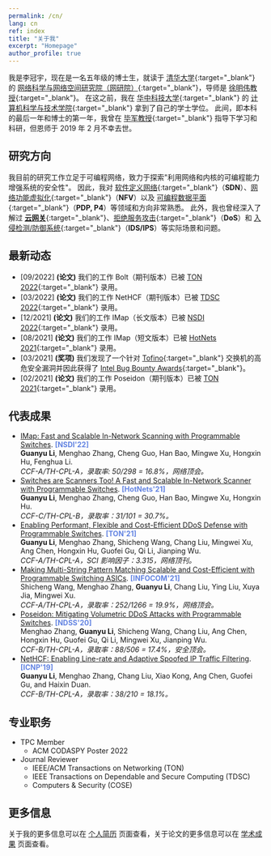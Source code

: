 ```yaml
---
permalink: /cn/
lang: cn
ref: index
title: "关于我"
excerpt: "Homepage"
author_profile: true
---
```


我是李冠宇，现在是一名五年级的博士生，就读于 [清华大学](https://www.tsinghua.edu.cn){:target="\_blank"} 的 [网络科学与网络空间研究院（网研院）](http://www.insc.tsinghua.edu.cn){:target="\_blank"}，导师是 [徐明伟教授](http://routing.netlab.edu.cn/tiki-index.php?page=Mingwei+Xu){:target="\_blank"}。
在这之前，我在 [华中科技大学](http://www.hust.edu.cn){:target="\_blank"} 的 [计算机科学与技术学院](http://cs.hust.edu.cn){:target="\_blank"} 拿到了自己的学士学位。
此间，即本科的最后一年和博士的第一年，我曾在 [毕军教授](http://netarchlab.tsinghua.edu.cn/~junbi/){:target="\_blank"} 指导下学习和科研，但恩师于 2019 年 2 月不幸去世。 

研究方向
------
我目前的研究工作立足于可编程网络，致力于探索"利用网络和内核的可编程能力增强系统的安全性"。
因此，我对 [软件定义网络](https://en.wikipedia.org/wiki/Software-defined_networking){:target="\_blank"}（**SDN**）、[网络功能虚拟化](https://en.wikipedia.org/wiki/Network_function_virtualization){:target="\_blank"}（**NFV**）以及 [可编程数据平面](https://searchnetworking.techtarget.com/answer/What-is-a-programmable-data-plane-and-where-does-P4-fit-in){:target="\_blank"}（**PDP, P4**）等领域和方向非常熟悉。
此外，我也曾经深入了解过 [**云网关**](https://www.telco.com/blog/what-is-cloud-gateway/){:target="\_blank"}、[拒绝服务攻击](https://en.wikipedia.org/wiki/Denial-of-service_attack){:target="\_blank"}（**DoS**）和 [入侵检测/防御系统](https://en.wikipedia.org/wiki/Intrusion_detection_system){:target="\_blank"}（**IDS/IPS**）等实际场景和问题。

最新动态
------
* [09/2022] **(论文)** 我们的工作 Bolt（期刊版本）已被 [TON 2022](https://ieeexplore.ieee.org/document/9875219){:target="\_blank"} 录用。
* [03/2022] **(论文)** 我们的工作 NetHCF（期刊版本）已被 [TDSC 2022](https://ieeexplore.ieee.org/document/9740002){:target="\_blank"} 录用。
* [12/2021] **(论文)** 我们的工作 IMap（长文版本）已被 [NSDI 2022](https://www.usenix.org/conference/nsdi22){:target="\_blank"} 录用。
* [08/2021] **(论文)** 我们的工作 IMap（短文版本）已被 [HotNets 2021](https://conferences.sigcomm.org/hotnets/2021){:target="\_blank"} 录用。
* [03/2021] **(奖项)** 我们发现了一个针对 [Tofino](https://www.intel.com/content/www/us/en/products/network-io/programmable-ethernet-switch.html){:target="\_blank"} 交换机的高危安全漏洞并因此获得了 [Intel Bug Bounty Awards](https://www.intel.com/content/www/us/en/security-center/bug-bounty-program.html){:target="\_blank"}。
* [02/2021] **(论文)** 我们的工作 Poseidon（期刊版本）已被 [TON 2021](https://ieeexplore.ieee.org/abstract/document/9387461){:target="\_blank"} 录用。

代表成果
------
* [IMap: Fast and Scalable In-Network Scanning with Programmable Switches](/publications/2022-04-NSDI-IMap). **<font color="#6384E2">[NSDI'22]</font>**  
**Guanyu Li**, Menghao Zhang, Cheng Guo, Han Bao, Mingwe Xu, Hongxin Hu, Fenghua Li.  
*CCF-A/TH-CPL-A，录取率: 50/298 = 16.8%，网络顶会。*
* [Switches are Scanners Too! A Fast and Scalable In-Network Scanner with Programmable Switches](/publications/2021-11-HotNets-IMap). **<font color="#6384E2">[HotNets'21]</font>**  
**Guanyu Li**, Menghao Zhang, Cheng Guo, Han Bao, Mingwe Xu, Hongxin Hu.  
*CCF-C/TH-CPL-B，录取率：31/101 = 30.7%。*
* [Enabling Performant, Flexible and Cost-Efficient DDoS Defense with Programmable Switches](/publications/2021-06-TON-Poseidon). **<font color="#6384E2">[TON'21]</font>**  
**Guanyu Li**, Menghao Zhang, Shicheng Wang, Chang Liu, Mingwei Xu, Ang Chen, Hongxin Hu, Guofei Gu, Qi Li, Jianping Wu.  
*CCF-A/TH-CPL-A，SCI 影响因子：3.315，网络顶刊。*
* [Making Multi-String Pattern Matching Scalable and Cost-Efficient with Programmable Switching ASICs](/publications/2021-05-INFOCOM-Bolt). **<font color="#6384E2">[INFOCOM'21]</font>**  
Shicheng Wang, Menghao Zhang, **Guanyu Li**, Chang Liu, Ying Liu, Xuya Jia, Mingwei Xu.  
*CCF-A/TH-CPL-A，录取率：252/1266 = 19.9%，网络顶会。*
* [Poseidon: Mitigating Volumetric DDoS Attacks with Programmable Switches](/publications/2020-02-NDSS-Poseidon). **<font color="#6384E2">[NDSS'20]</font>**  
Menghao Zhang, **Guanyu Li**, Shicheng Wang, Chang Liu, Ang Chen, Hongxin Hu, Guofei Gu, Qi Li, Mingwei Xu, Jianping Wu.  
*CCF-B/TH-CPL-A，录取率：88/506 = 17.4%，安全顶会。*
* [NetHCF: Enabling Line-rate and Adaptive Spoofed IP Traffic Filtering](/publications/2019-10-ICNP-NetHCF). **<font color="#6384E2">[ICNP'19]</font>**  
**Guanyu Li**, Menghao Zhang, Chang Liu, Xiao Kong, Ang Chen, Guofei Gu, and Haixin Duan.  
*CCF-B/TH-CPL-A，录取率：38/210 = 18.1%。*

专业职务
------
* TPC Member
  * ACM CODASPY Poster 2022
* Journal Reviewer
  * IEEE/ACM Transactions on Networking (TON)
  * IEEE Transactions on Dependable and Secure Computing (TDSC)
  * Computers & Security (COSE)

更多信息
------
关于我的更多信息可以在 [个人简历](/cv) 页面查看，关于论文的更多信息可以在 [学术成果](/publications) 页面查看。
